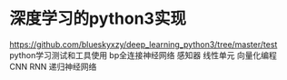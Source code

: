 # 深度学习的python3实现
https://github.com/blueskyxzy/deep_learning_python3/tree/master/test python学习测试和工具使用
bp全连接神经网络
感知器
线性单元
向量化编程
CNN
RNN
递归神经网络
